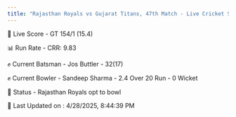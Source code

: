 ```yaml
---
title: "Rajasthan Royals vs Gujarat Titans, 47th Match - Live Cricket Score"
---
```


🔴 Live Score - GT 154/1 (15.4)  

📊 Run Rate - CRR: 9.83  

✊ Current Batsman - Jos Buttler - 32(17)  

✊ Current Bowler - Sandeep Sharma - 2.4 Over 20 Run - 0 Wicket  

📑 Status - Rajasthan Royals opt to bowl

📝 Last Updated on : 4/28/2025, 8:44:39 PM  

